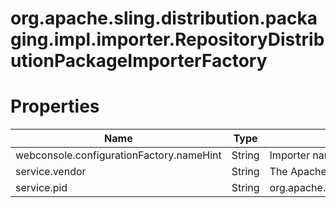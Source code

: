 # org.apache.sling.distribution.packaging.impl.importer.RepositoryDistributionPackageImporterFactory

# Properties

| Name | Type | Value |
| ---- | ---- | ----- |
| webconsole.configurationFactory.nameHint | String | Importer name: {name} |
| service.vendor | String | The Apache Software Foundation |
| service.pid | String | org.apache.sling.distribution.packaging.impl.importer.RepositoryDistributionPackageImporterFactory |
